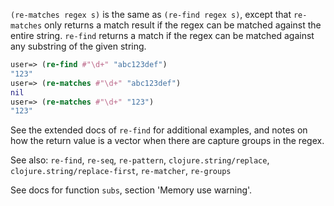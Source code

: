`(re-matches regex s)` is the same as `(re-find regex s)`, except that
`re-matches` only returns a match result if the regex can be matched
against the entire string.  `re-find` returns a match if the regex can
be matched against any substring of the given string.

```clojure
user=> (re-find #"\d+" "abc123def")
"123"
user=> (re-matches #"\d+" "abc123def")
nil
user=> (re-matches #"\d+" "123")
"123"
```

See the extended docs of `re-find` for additional examples, and notes
on how the return value is a vector when there are capture groups in
the regex.

See also: `re-find`, `re-seq`, `re-pattern`, `clojure.string/replace`,
          `clojure.string/replace-first`, `re-matcher`, `re-groups`

See docs for function `subs`, section 'Memory use warning'.
